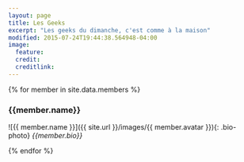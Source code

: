 ```yaml
---
layout: page
title: Les Geeks
excerpt: "Les geeks du dimanche, c'est comme à la maison"
modified: 2015-07-24T19:44:38.564948-04:00
image:
  feature:
  credit:
  creditlink:
---
```




{% for member in site.data.members %} 

###    {{member.name}}
![{{ member.name }}]({{ site.url }}/images/{{ member.avatar }}){: .bio-photo}
_{{member.bio}}_ 


{% endfor %}


